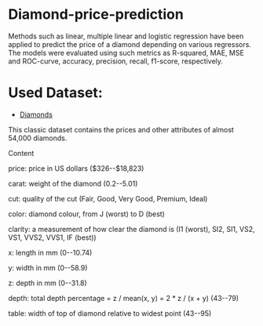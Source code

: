 # Diamond-price-prediction
Methods such as linear, multiple linear and logistic regression have been applied to predict the price of a diamond depending on various regressors. 
The models were evaluated using such metrics as R-squared, MAE, MSE and ROC-curve, accuracy, precision, recall, f1-score, respectively.


# Used Dataset:
* [Diamonds](https://www.kaggle.com/datasets/shivam2503/diamonds)

This classic dataset contains the prices and other attributes of almost 54,000 diamonds.

Content

price: price in US dollars (\$326--\$18,823)

carat: weight of the diamond (0.2--5.01)

cut: quality of the cut (Fair, Good, Very Good, Premium, Ideal)

color: diamond colour, from J (worst) to D (best)

clarity: a measurement of how clear the diamond is (I1 (worst), SI2, SI1, VS2, VS1, VVS2, VVS1, IF (best))

x: length in mm (0--10.74)

y: width in mm (0--58.9)

z: depth in mm (0--31.8)

depth: total depth percentage = z / mean(x, y) = 2 * z / (x + y) (43--79)

table: width of top of diamond relative to widest point (43--95)
